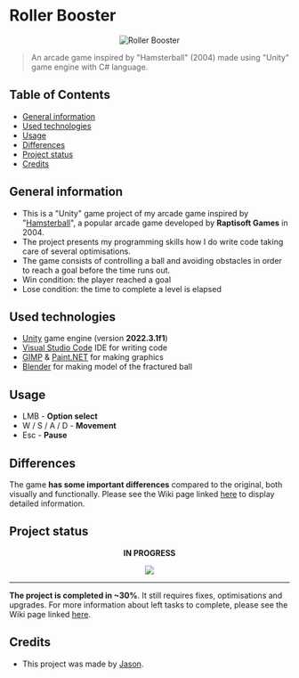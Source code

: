 # Roller Booster
<p align = "center"><img src="./Assets/Game/Sprites/Logos/GameLogo.png?raw=true" alt = "Roller Booster"/></p>

> An arcade game inspired by "Hamsterball" (2004) made using "Unity" game engine with C# language.

## Table of Contents
* [General information](#general-information)
* [Used technologies](#used-technologies)
* [Usage](#usage)
* [Differences](#differences)
* [Project status](#project-status)
* [Credits](#credits)

## General information
- This is a "Unity" game project of my arcade game inspired by "[Hamsterball](https://en.wikipedia.org/wiki/Hamsterball "Hamsterball - Wikipedia")", a popular arcade game developed by **Raptisoft Games** in 2004.
- The project presents my programming skills how I do write code taking care of several optimisations.
- The game consists of controlling a ball and avoiding obstacles in order to reach a goal before the time runs out.
- Win condition: the player reached a goal
- Lose condition: the time to complete a level is elapsed

## Used technologies
- [Unity](https://unity.com/ "Unity Real-Time Development Platform | 3D, 2D, VR &amp; AR Engine") game engine (version **2022.3.1f1**)
- [Visual Studio Code](https://code.visualstudio.com/ "Visual Studio Code - Code Editing. Redefined") IDE for writing code
- [GIMP](https://www.gimp.org/ "GIMP - GNU Image Manipulation Program") & [Paint.NET](https://www.getpaint.net/ "Paint.NET - Free Software for Digital Photo Editing") for making graphics
- [Blender](https://www.blender.org/ "blender.org - Home of the Blender project - Free and Open 3D Creation Software") for making model of the fractured ball

## Usage
- LMB - **Option select**
- W / S / A / D - **Movement**
- Esc - **Pause**

## Differences
The game **has some important differences** compared to the original, both visually and functionally. Please see the Wiki page linked [here](https://github.com/JasonNumberThirteen/UnityRollerBooster/wiki/Differences-to-the-original-game "Differences to the original game") to display detailed information.

## Project status
<p align = "center"><b>IN PROGRESS</b></p>
<p align = "center"><img src="https://upload.wikimedia.org/wikipedia/commons/6/61/Gasr30percent.png"/></p>

---
**The project is completed in ~30%**. It still requires fixes, optimisations and upgrades. For more information about left tasks to complete, please see the Wiki page linked [here](https://github.com/JasonNumberThirteen/UnityRollerBooster/wiki/Project-status "Project status").

## Credits
- This project was made by [Jason](https://jasonxiii.pl "Jason. Cała informatyka w jednym miejscu! Oficjalna strona internetowa! Setki artykułów na różne tematy! Wszystko stworzone przez jedną osobę!").